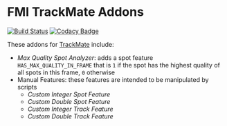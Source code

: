 # FMI TrackMate Addons

[![Build Status](https://travis-ci.org/fmi-faim/fmi-trackmate-addons.svg?branch=master)](https://travis-ci.org/fmi-faim/fmi-trackmate-addons)
[![Codacy Badge](https://api.codacy.com/project/badge/Grade/fb6f52f7465f4394b4128c8f1fb4f0d3)](https://www.codacy.com/app/imagejan/fmi-trackmate-addons?utm_source=github.com&amp;utm_medium=referral&amp;utm_content=fmi-faim/fmi-trackmate-addons&amp;utm_campaign=Badge_Grade)

These addons for [TrackMate](https://imagej.net/TrackMate) include:

* *Max Quality Spot Analyzer*: adds a spot feature `HAS_MAX_QUALITY_IN_FRAME` that is `1` if the spot has the highest quality of all spots in this frame, `0` otherwise
* Manual Features: these features are intended to be manipulated by scripts
  * *Custom Integer Spot Feature*
  * *Custom Double Spot Feature*
  * *Custom Integer Track Feature*
  * *Custom Double Track Feature*
